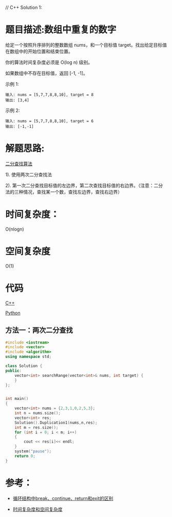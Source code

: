 // C++ Solution 1: 
# 题目描述:数组中重复的数字

给定一个按照升序排列的整数数组 nums，和一个目标值 target。找出给定目标值在数组中的开始位置和结束位置。

你的算法时间复杂度必须是 O(log n) 级别。

如果数组中不存在目标值，返回 [-1, -1]。

示例 1:
```
输入: nums = [5,7,7,8,8,10], target = 8
输出: [3,4]
```

示例 2:
```
输入: nums = [5,7,7,8,8,10], target = 6
输出: [-1,-1]
```
  
# 解题思路:
  [二分查找算法](./BinarySearch.md)
  
  1). 使用两次二分查找法
  
  2). 第一次二分查找目标值的左边界，第二次查找目标值的右边界。（注意：二分法的三种情况，查找某一个数，查找左边界，查找右边界）

# 时间复杂度：
  O(nlogn)
# 空间复杂度
  O(1)
# 代码

[C++](./Find-First-And-Last-Position-Of-Element-In-Sorted-Array.cpp)

[Python](./Find-First-And-Last-Position-Of-Element-In-Sorted-Array.py)
## 方法一：两次二分查找
```c++
#include <iostream>
#include <vector>
#include <algorithm>
using namespace std;

class Solution {
public:
    vector<int> searchRange(vector<int>& nums, int target) {
    }
};


int main()
{
    vector<int> nums = {2,3,1,0,2,5,3};
    int n = nums.size();
    vector<int> res;
    Solution().Duplication1(nums,n,res);
    int m = res.size();
    for (int i = 0; i < m; i++)
    {
        cout << res[i]<< endl;
    }
    system("pause");
    return 0;
}

```

# 参考：
 - [循环结构中break、continue、return和exit的区别](https://blog.csdn.net/hunanchenxingyu/article/details/8101795)
 
 - [时间复杂度和空间复杂度](https://blog.csdn.net/zolalad/article/details/11848739)
